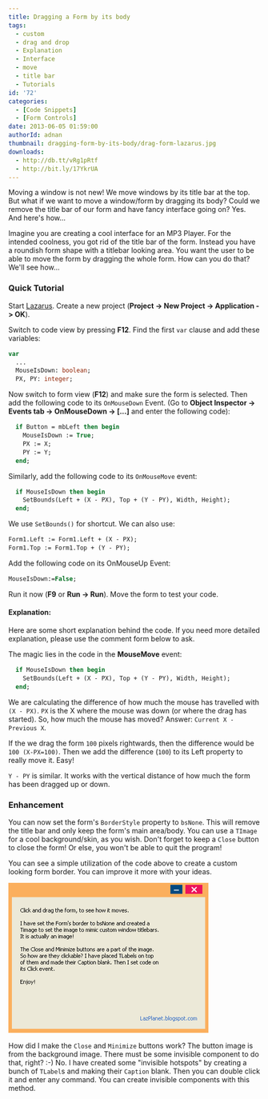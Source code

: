 ```yaml
---
title: Dragging a Form by its body
tags:
  - custom
  - drag and drop
  - Explanation
  - Interface
  - move
  - title bar
  - Tutorials
id: '72'
categories:
  - [Code Snippets]
  - [Form Controls]
date: 2013-06-05 01:59:00
authorId: adnan
thumbnail: dragging-form-by-its-body/drag-form-lazarus.jpg
downloads:
  - http://db.tt/vRg1pRtf
  - http://bit.ly/17YkrUA
---
```


Moving a window is not new! We move windows by its title bar at the top. But what if we want to move a window/form by dragging its body? Could we remove the title bar of our form and have fancy interface going on? Yes. And here's how...
<!-- more -->


Imagine you are creating a cool interface for an MP3 Player. For the intended coolness, you got rid of the title bar of the form. Instead you have a roundish form shape with a titlebar looking area. You want the user to be able to move the form by dragging the whole form. How can you do that? We'll see how...



### Quick Tutorial


Start [Lazarus](https://lazarus-ide.org). Create a new project (**Project -> New Project -> Application -> OK**).

Switch to code view by pressing **F12**. Find the first `var` clause and add these variables:

```pascal
var
  ...
  MouseIsDown: boolean;
  PX, PY: integer;
```

Now switch to form view (**F12**) and make sure the form is selected. Then add the following code to its `OnMouseDown` Event. (Go to **Object Inspector -> Events tab -> OnMouseDown -> \[...\]** and enter the following code):

```pascal
  if Button = mbLeft then begin
    MouseIsDown := True;
    PX := X;
    PY := Y;
  end;
```

Similarly, add the following code to its `OnMouseMove` event:

```pascal
  if MouseIsDown then begin
    SetBounds(Left + (X - PX), Top + (Y - PY), Width, Height);
  end;
```

We use `SetBounds()` for shortcut. We can also use:

```pascal
Form1.Left := Form1.Left + (X - PX);
Form1.Top := Form1.Top + (Y - PY);
```

Add the following code on its OnMouseUp Event:

```pascal
MouseIsDown:=False;
```

Run it now (**F9** or **Run -> Run**). Move the form to test your code.


#### Explanation:

Here are some short explanation behind the code. If you need more detailed explanation, please use the comment form below to ask.

The magic lies in the code in the **MouseMove** event:

```pascal
  if MouseIsDown then begin
    SetBounds(Left + (X - PX), Top + (Y - PY), Width, Height);
  end;
```

We are calculating the difference of how much the mouse has travelled with `(X - PX)`. `PX` is the X where the mouse was down (or where the drag has started). So, how much the mouse has moved? Answer: `Current X - Previous X`.

If the we drag the form `100` pixels rightwards, then the difference would be `100 (X-PX=100)`. Then we add the difference (`100`) to its Left property to really move it. Easy!

`Y - PY` is similar. It works with the vertical distance of how much the form has been dragged up or down.


### Enhancement

You can now set the form's `BorderStyle` property to `bsNone`. This will remove the title bar and only keep the form's main area/body. You can use a `TImage` for a cool background/skin, as you wish. Don't forget to keep a `Close` button to close the form! Or else, you won't be able to quit the program!

You can see a simple utilization of the code above to create a custom looking form border. You can improve it more with your ideas.


![](dragging-form-by-its-body/drag-form-lazarus.gif)


How did I make the `Close` and `Minimize` buttons work? The button image is from the background image. There must be some invisible component to do that, right? :-) No. I have created some "invisible hotspots" by creating a bunch of `TLabel`s and making their `Caption` blank. Then you can double click it and enter any command. You can create invisible components with this method.
